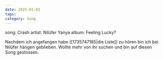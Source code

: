 ```yaml
---
date: 2025-01-03
tags:
category: Song
---
```


song: Crash
artist: Nilüfer Yanya
album: Feeling Lucky?

Nachdem ich angefangen habe  [[1735747185|die Liste]] zu hören bin ich bei Nilüfer hängen geblieben.
Wollte mehr von ihr suchen und bin auf diesen Song gestossen.



